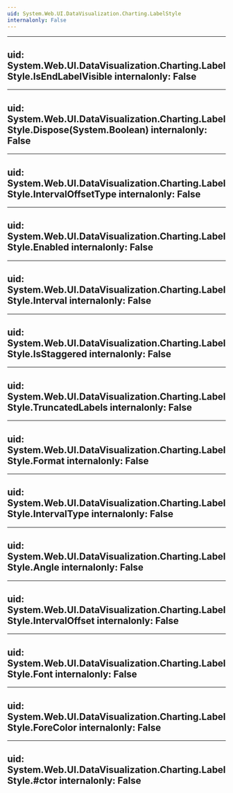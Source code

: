 ```yaml
---
uid: System.Web.UI.DataVisualization.Charting.LabelStyle
internalonly: False
---
```


---
uid: System.Web.UI.DataVisualization.Charting.LabelStyle.IsEndLabelVisible
internalonly: False
---

---
uid: System.Web.UI.DataVisualization.Charting.LabelStyle.Dispose(System.Boolean)
internalonly: False
---

---
uid: System.Web.UI.DataVisualization.Charting.LabelStyle.IntervalOffsetType
internalonly: False
---

---
uid: System.Web.UI.DataVisualization.Charting.LabelStyle.Enabled
internalonly: False
---

---
uid: System.Web.UI.DataVisualization.Charting.LabelStyle.Interval
internalonly: False
---

---
uid: System.Web.UI.DataVisualization.Charting.LabelStyle.IsStaggered
internalonly: False
---

---
uid: System.Web.UI.DataVisualization.Charting.LabelStyle.TruncatedLabels
internalonly: False
---

---
uid: System.Web.UI.DataVisualization.Charting.LabelStyle.Format
internalonly: False
---

---
uid: System.Web.UI.DataVisualization.Charting.LabelStyle.IntervalType
internalonly: False
---

---
uid: System.Web.UI.DataVisualization.Charting.LabelStyle.Angle
internalonly: False
---

---
uid: System.Web.UI.DataVisualization.Charting.LabelStyle.IntervalOffset
internalonly: False
---

---
uid: System.Web.UI.DataVisualization.Charting.LabelStyle.Font
internalonly: False
---

---
uid: System.Web.UI.DataVisualization.Charting.LabelStyle.ForeColor
internalonly: False
---

---
uid: System.Web.UI.DataVisualization.Charting.LabelStyle.#ctor
internalonly: False
---
